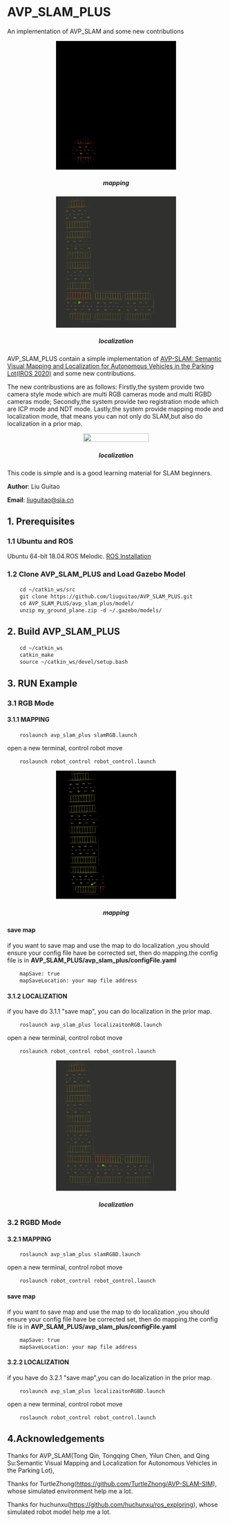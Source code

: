 # AVP_SLAM_PLUS
An implementation of AVP_SLAM and some new contributions

<p align='center'>
<img src="images/mapping1.gif"  width = 55% height = 55% />
<h5 align="center">mapping</h5>
</p>


<p align='center'>
<img src="images/localization1.gif" width = 55% height = 55% />
<h5 align="center">localization</h5>
</p>

AVP_SLAM_PLUS contain a simple implementation of [AVP-SLAM: Semantic Visual Mapping and Localization for Autonomous Vehicles in the Parking Lot(IROS 2020)](https://arxiv.org/abs/2007.01813) and some new contributions.

The new contribustions are as follows: Firstly,the system provide two camera style mode which are multi RGB cameras mode and multi RGBD cameras mode; Secondly,the system provide two registration mode which are ICP mode and NDT mode. Lastly,the system provide mapping mode and localization mode, that means you can not only do SLAM,but also do localization in a prior map.

<p align='center'>
<img src="images/avp_slam_plus_frame" width = 55% height = 55% />
<h5 align="center">localization</h5>
</p>

This code is simple and is a good learning material for SLAM beginners.


**Author**: Liu Guitao

**Email**: liuguitao@sia.cn

## 1. Prerequisites
### 1.1 **Ubuntu** and **ROS**
Ubuntu 64-bit 18.04.ROS Melodic. [ROS Installation](http://wiki.ros.org/ROS/Installation)

### 1.2 **Clone AVP_SLAM_PLUS** and **Load Gazebo Model** 
```
    cd ~/catkin_ws/src
    git clone https://github.com/liuguitao/AVP_SLAM_PLUS.git
    cd AVP_SLAM_PLUS/avp_slam_plus/model/
    unzip my_ground_plane.zip -d ~/.gazebo/models/
```

## 2. Build AVP_SLAM_PLUS

```
    cd ~/catkin_ws
    catkin_make
    source ~/catkin_ws/devel/setup.bash
```
## 3. RUN Example
### 3.1  **RGB Mode**
#### 3.1.1  **MAPPING**
```
    roslaunch avp_slam_plus slamRGB.launch
```

open a new terminal, control robot move
```
    roslaunch robot_control robot_control.launch
```
<p align='center'>
<img src="images/mapping2.gif"  width = 55% height = 55% />
<h5 align="center">mapping</h5>
</p>

#### **save map**

if you want to save map and use the map to do localization ,you should ensure your config file have be corrected set, then do mapping.the config file is in   **AVP_SLAM_PLUS/avp_slam_plus/configFile.yaml**

```
    mapSave: true
    mapSaveLocation: your map file address 
```

#### 3.1.2  **LOCALIZATION**
if you have do 3.1.1 "save map", you can do localization in the prior map.
```
    roslaunch avp_slam_plus localizaitonRGB.launch
```


open a new terminal, control robot move
```
    roslaunch robot_control robot_control.launch
```
<p align='center'>
<img src="images/localization2.gif" width = 55% height = 55% />
<h5 align="center">localization</h5>
</p>

### 3.2  **RGBD Mode**
#### 3.2.1  **MAPPING**
```
    roslaunch avp_slam_plus slamRGBD.launch
```

open a new terminal, control robot move
```
    roslaunch robot_control robot_control.launch
```
#### **save map**
if you want to save map and use the map to do localization ,you should ensure your config file have be corrected set, then do mapping.the config file is in   **AVP_SLAM_PLUS/avp_slam_plus/configFile.yaml**
```
    mapSave: true
    mapSaveLocation: your map file address 

```

#### 3.2.2  **LOCALIZATION**
if you have do 3.2.1 "save map",you can do localization in the prior map.
```
    roslaunch avp_slam_plus localizaitonRGBD.launch
```

open a new terminal, control robot move
```
    roslaunch robot_control robot_control.launch
```

## 4.Acknowledgements
Thanks for AVP_SLAM(Tong Qin, Tongqing Chen, Yilun Chen, and Qing Su:Semantic Visual Mapping and Localization for Autonomous Vehicles in the Parking Lot),

Thanks for TurtleZhong(https://github.com/TurtleZhong/AVP-SLAM-SIM), whose simulated environment help me a lot.

Thanks for huchunxu(https://github.com/huchunxu/ros_exploring), whose simulated robot model help me a lot.
